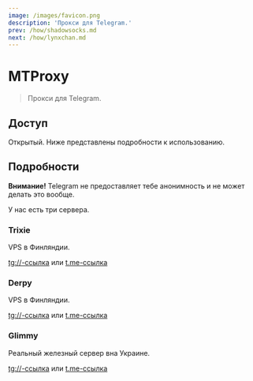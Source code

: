 ```yaml
---
image: /images/favicon.png
description: 'Прокси для Telegram.'
prev: /how/shadowsocks.md
next: /how/lynxchan.md
---
```


# MTProxy

> Прокси для Telegram.

## Доступ

Открытый. Ниже представлены подробности к использованию.

## Подробности

**Внимание!** Telegram не предоставляет тебе анонимность и не может делать это вообще.

У нас есть три сервера.

### Trixie

VPS в Финляндии.

[tg://-ссылка](tg://proxy?server=trixie.092918.xyz&port=1488&secret=5f20f9171a53de79741198746219b8c3) или [t.me-ссылка](https://t.me/proxy?server=trixie.092918.xyz&port=1488&secret=5f20f9171a53de79741198746219b8c3)

### Derpy

VPS в Финляндии.

[tg://-ссылка](tg://proxy?server=derpy.092918.xyz&port=1488&secret=52fe425389c57cbc328d5f880e54463a) или [t.me-ссылка](https://t.me/proxy?server=derpy.092918.xyz&port=1488&secret=52fe425389c57cbc328d5f880e54463a)

### Glimmy

Реальный железный сервер вна Украине.

[tg://-ссылка](tg://proxy?server=glimmy.092918.xyz&port=1488&secret=5fc245e6e1340832940863888380510b) или [t.me-ссылка](https://t.me/proxy?server=glimmy.092918.xyz&port=1488&secret=5fc245e6e1340832940863888380510b)
